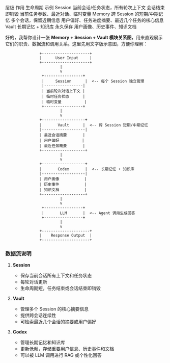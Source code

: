 层级 作用 生命周期 示例
Session 当前会话/任务状态，所有轮次上下文 会话结束即销毁 当前任务参数、最近对话、临时变量
Memory 跨 Session 的短期/中期记忆 多个会话，保留近期信息 用户偏好、任务进度摘要、最近几个任务的核心信息
Vault 长期记忆 + 知识库 永久保存 用户画像、历史事件、知识文档

好的，我帮你设计一张 **Memory + Session + Vault 模块关系图**，用来直观展示它们的职责、数据流和调用关系。这里先用文字版示意图，方便你理解：

```
               +---------------------+
               |      User Input     |
               +---------------------+
                        |
                        v
                +-----------------+
                |     Session      |  <-- 每个 Session 独立管理
                |-----------------|
                | 当前轮次对话上下文 |
                | 临时任务状态      |
                | 临时变量          |
                +-----------------+
                        |
                        v
               +-------------------+
               |       Vault      |  <-- 跨 Session 短期/中期记忆
               |-------------------|
               | 最近会话摘要       |
               | 用户偏好          |
               | 最近任务概要       |
               +-------------------+
                        |
                        v
               +-------------------+
               |       Codex       |  <-- 长期记忆 + 知识库
               |-------------------|
               | 用户画像           |
               | 历史事件           |
               | 知识文档           |
               +-------------------+
                        |
                        v
                +-----------------+
                |       LLM       |  <-- Agent 调用生成回答
                +-----------------+
                        |
                        v
               +---------------------+
               |    Response Output  |
               +---------------------+
```

### 数据流说明

1. **Session**

   - 保存当前会话所有上下文和任务状态
   - 每轮对话更新
   - 生命周期短，任务结束或会话结束即销毁

2. **Vault**

   - 管理多个 Session 的核心摘要信息
   - 提供跨会话连续性
   - 可检索最近几个会话的摘要或用户偏好

3. **Codex**

   - 管理长期记忆和知识库
   - 更新低频，存储重要用户信息、历史事件和文档
   - 可以被 LLM 调用进行 RAG 或个性化回答
